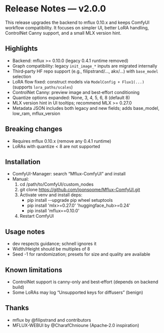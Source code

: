 # Release Notes — v2.0.0

This release upgrades the backend to mflux 0.10.x and keeps ComfyUI workflow compatibility. It focuses on simpler UI, better LoRA handling, ControlNet Canny support, and a small MLX version hint.

## Highlights
- Backend: mflux >= 0.10.0 (legacy 0.4.1 runtime removed)
- Graph compatibility: legacy `init_image_*` inputs are migrated internally
- Third‑party HF repo support (e.g., filipstrand/..., akx/...) with `base_model` selection
- LoRA flow fixed: construct models via `ModelConfig + Flux1(...)` (supports `lora_paths/scales`)
- ControlNet Canny: preview image and best‑effort conditioning
- Quantize options expanded: None, 3, 4, 5, 6, 8 (default 8)
- MLX version hint in UI tooltips; recommend MLX >= 0.27.0
- Metadata JSON includes both legacy and new fields; adds base_model, low_ram, mflux_version

## Breaking changes
- Requires mflux 0.10.x (remove any 0.4.1 runtime)
- LoRAs with quantize < 8 are not supported

## Installation
- ComfyUI-Manager: search “Mflux-ComfyUI” and install
- Manual:
  1. cd /path/to/ComfyUI/custom_nodes
  2. git clone https://github.com/joonsoome/Mflux-ComfyUI.git
  3. Activate venv and install deps:
     - pip install --upgrade pip wheel setuptools
     - pip install 'mlx>=0.27.0' 'huggingface_hub>=0.24'
     - pip install 'mflux==0.10.0'
  4. Restart ComfyUI

## Usage notes
- dev respects guidance; schnell ignores it
- Width/Height should be multiples of 8
- Seed -1 for randomization; presets for size and quality are available

## Known limitations
- ControlNet support is canny-only and best‑effort (depends on backend build)
- Some LoRAs may log “Unsupported keys for diffusers” (benign)

## Thanks
- mflux by @filipstrand and contributors
- MFLUX-WEBUI by @CharafChnioune (Apache‑2.0 inspiration)
